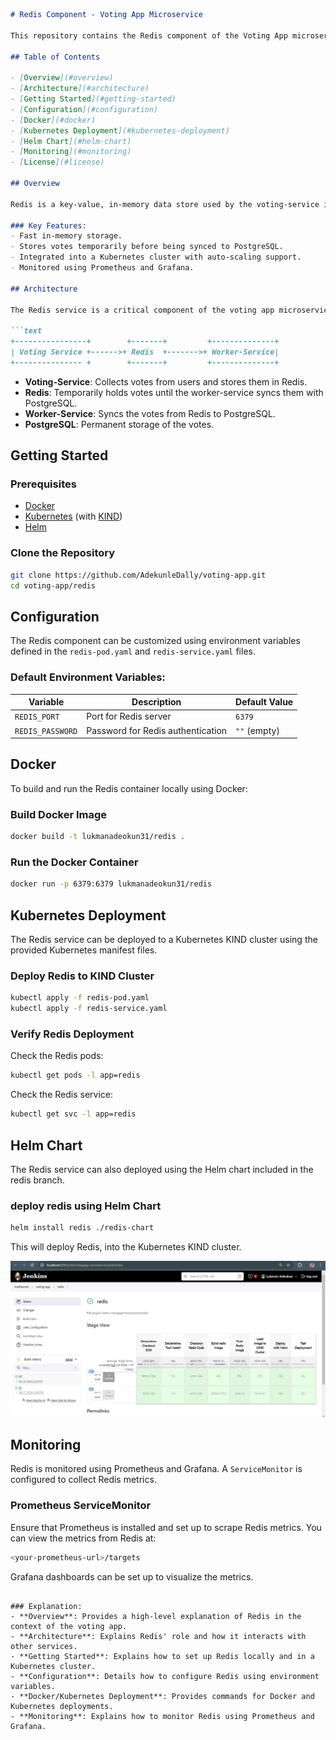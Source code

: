 
```md
# Redis Component - Voting App Microservice

This repository contains the Redis component of the Voting App microservice. The Redis service is used as an in-memory data store to temporarily store votes before they are synchronized with the PostgreSQL database by the worker-service.

## Table of Contents

- [Overview](#overview)
- [Architecture](#architecture)
- [Getting Started](#getting-started)
- [Configuration](#configuration)
- [Docker](#docker)
- [Kubernetes Deployment](#kubernetes-deployment)
- [Helm Chart](#helm-chart)
- [Monitoring](#monitoring)
- [License](#license)

## Overview

Redis is a key-value, in-memory data store used by the voting-service in this microservice architecture. It allows for fast, temporary storage of votes cast by users. The worker-service syncs the votes from Redis to the PostgreSQL database, ensuring durability.

### Key Features:
- Fast in-memory storage.
- Stores votes temporarily before being synced to PostgreSQL.
- Integrated into a Kubernetes cluster with auto-scaling support.
- Monitored using Prometheus and Grafana.

## Architecture

The Redis service is a critical component of the voting app microservice architecture. It acts as a temporary store for votes submitted by users through the voting-service. Votes are held in Redis until the worker-service processes and syncs them into PostgreSQL.

```text
+----------------+        +-------+         +--------------+
| Voting Service +------>+ Redis  +------->+ Worker-Service|
+--------------- +        +-------+         +--------------+
```

- **Voting-Service**: Collects votes from users and stores them in Redis.
- **Redis**: Temporarily holds votes until the worker-service syncs them with PostgreSQL.
- **Worker-Service**: Syncs the votes from Redis to PostgreSQL.
- **PostgreSQL**: Permanent storage of the votes.

## Getting Started

### Prerequisites

- [Docker](https://www.docker.com/)
- [Kubernetes](https://kubernetes.io/) (with [KIND](https://kind.sigs.k8s.io/))
- [Helm](https://helm.sh/)

### Clone the Repository

```bash
git clone https://github.com/AdekunleDally/voting-app.git
cd voting-app/redis
```

## Configuration

The Redis component can be customized using environment variables defined in the `redis-pod.yaml` and `redis-service.yaml` files.

### Default Environment Variables:

| Variable | Description              | Default Value |
|----------|--------------------------|---------------|
| `REDIS_PORT` | Port for Redis server | `6379`        |
| `REDIS_PASSWORD` | Password for Redis authentication | `""` (empty) |

## Docker

To build and run the Redis container locally using Docker:

### Build Docker Image

```bash
docker build -t lukmanadeokun31/redis .
```

### Run the Docker Container

```bash
docker run -p 6379:6379 lukmanadeokun31/redis
```

## Kubernetes Deployment

The Redis service can be deployed to a Kubernetes KIND cluster using the provided Kubernetes manifest files.

### Deploy Redis to KIND Cluster

```bash
kubectl apply -f redis-pod.yaml
kubectl apply -f redis-service.yaml
```

### Verify Redis Deployment

Check the Redis pods:

```bash
kubectl get pods -l app=redis
```

Check the Redis service:

```bash
kubectl get svc -l app=redis
```

## Helm Chart

The Redis service can  also deployed using the Helm chart included in the redis branch. 

### deploy redis using Helm Chart

```bash
helm install redis ./redis-chart
```

This will deploy  Redis, into the Kubernetes KIND cluster.




![redis-service-pipeline](./images/redis-service-pipeline.png)
## Monitoring

Redis is monitored using Prometheus and Grafana. A `ServiceMonitor` is configured to collect Redis metrics.

### Prometheus ServiceMonitor

Ensure that Prometheus is installed and set up to scrape Redis metrics. You can view the metrics from Redis at:

```bash
<your-prometheus-url>/targets
```

Grafana dashboards can be set up to visualize the metrics.
  


```

### Explanation:
- **Overview**: Provides a high-level explanation of Redis in the context of the voting app.
- **Architecture**: Explains Redis' role and how it interacts with other services.
- **Getting Started**: Explains how to set up Redis locally and in a Kubernetes cluster.
- **Configuration**: Details how to configure Redis using environment variables.
- **Docker/Kubernetes Deployment**: Provides commands for Docker and Kubernetes deployments.
- **Monitoring**: Explains how to monitor Redis using Prometheus and Grafana.
